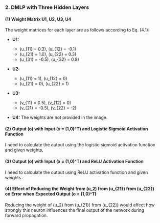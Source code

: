 ### 2. DMLP with Three Hidden Layers

#### (1) Weight Matrix U1, U2, U3, U4
The weight matrices for each layer are as follows according to Eq. (4.1):

- **U1:**
    - \(u_{11} = 0.3\), \(u_{12} = -0.1\)
    - \(u_{21} = 1.0\), \(u_{22} = 0.3\)
    - \(u_{31} = -0.5\), \(u_{32} = 0.8\)

- **U2:**
    - \(u_{11} = 1\), \(u_{12} = 0\)
    - \(u_{21} = 0\), \(u_{22} = 1\)

- **U3:**
    - \(v_{11} = 0.5\), \(v_{12} = 0\)
    - \(v_{21} = -0.5\), \(v_{22} = -2\)

- **U4:**
   The weights are not provided in the image.

#### (2) Output \(o\) with Input \(x = (1,0)^T\) and Logistic Sigmoid Activation Function
I need to calculate the output using the logistic sigmoid activation function and given weights.

#### (3) Output \(o\) with Input \(x = (1,0)^T\) and ReLU Activation Function
I need to calculate the output using ReLU activation function and given weights.

#### (4) Effect of Reducing the Weight from \(u_2\) from \(u_{21}\) from \(u_{22}\) on Error when Expected Output \(o = (1,0)^T\)
Reducing the weight of \(u_2\) from \(u_{21}\) from \(u_{22}\) would affect how strongly this neuron influences the final output of the network during forward propagation.
